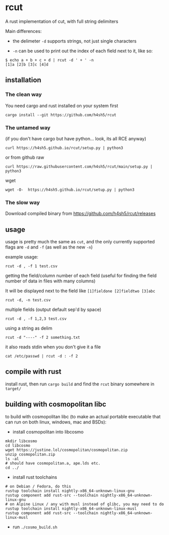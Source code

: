 # rcut

A rust implementation of cut, with full string delimiters

Main differences:

- the delimeter `-d` supports strings, not just single characters

- `-n` can be used to print out the index of each field next to it, like so:

```
$ echo a + b + c + d | rcut -d ' + ' -n
[1]a [2]b [3]c [4]d
```


## installation


### The clean way

You need cargo and rust installed on your system first

```
cargo install --git https://github.com/h4sh5/rcut
```

### The untamed way

(if you don't have cargo but have python... look, its all RCE anyway)

```
curl https://h4sh5.github.io/rcut/setup.py | python3
```

or from github raw

```
curl https://raw.githubusercontent.com/h4sh5/rcut/main/setup.py | python3
```

wget

```
wget -O-  https://h4sh5.github.io/rcut/setup.py | python3
```

### The slow way

Download compiled binary from https://github.com/h4sh5/rcut/releases


## usage

usage is pretty much the same as `cut`, and the only currently supported flags are `-d` and `-f` (as well as the new `-n`)

example usage:

`rcut -d , -f 1 test.csv`

getting the field/column number of each field (useful for finding the field number of data in files with many columns)

It will be displayed next to the field like `[1]fieldone [2]fieldtwo [3]abc`

`rcut -d, -n test.csv`

multiple fields (output default sep'd by space)

`rcut -d , -f 1,2,3 test.csv`

using a string as delim

`rcut -d "----" -f 2 something.txt`

it also reads stdin when you don't give it a file

`cat /etc/passwd | rcut -d : -f 2`


## compile with rust

install rust, then run `cargo build` and find the `rcut` binary somewhere in `target/`

## building with cosmopolitan libc

to build with cosmopolitan libc (to make an actual portable executable that can run on both linux, windows, mac and BSDs):

- install cosmopolitan into libcosmo

```
mkdir libcosmo
cd libcosmo
wget https://justine.lol/cosmopolitan/cosmopolitan.zip
unzip cosmopolitan.zip
ls -al
# should have cosmopolitan.a, ape.lds etc.
cd ../
```

- install rust toolchains

```
# on Debian / Fedora, do this
rustup toolchain install nightly-x86_64-unknown-linux-gnu
rustup component add rust-src --toolchain nightly-x86_64-unknown-linux-gnu
# on Alpine Linux / any with musl instead of glibc, you may need to do
rustup toolchain install nightly-x86_64-unknown-linux-musl
rustup component add rust-src --toolchain nightly-x86_64-unknown-linux-musl
```

- run `./cosmo_build.sh`
